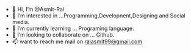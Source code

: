 - 👋 Hi, I’m @Asmit-Rai
- 👀 I’m interested in ...Programming,Developnent,Designing and Social media.
- 🌱 I’m currently learning ... Programing language.
- 💞️ I’m looking to collaborate on ... Github.
- 📫 want to reach me mail on raiasmit99@gmail.com

<!---
Asmit-Rai/Asmit-Rai is a ✨ special ✨ repository because its `README.md` (this file) appears on your GitHub profile.
You can click the Preview link to take a look at your changes.
--->
